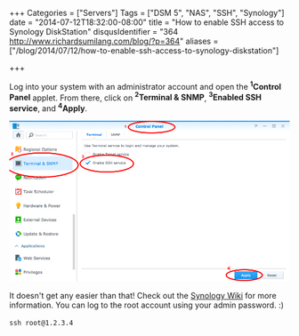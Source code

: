 +++
Categories = ["Servers"]
Tags = ["DSM 5", "NAS", "SSH", "Synology"]
date = "2014-07-12T18:32:00-08:00"
title = "How to enable SSH access to Synology DiskStation"
disqusIdentifier = "364 http://www.richardsumilang.com/blog/?p=364"
aliases = ["/blog/2014/07/12/how-to-enable-ssh-access-to-synology-diskstation"]

+++

Log into your system with an administrator account and open the
**<sup>1</sup>Control Panel** applet. From there, click on
**<sup>2</sup>Terminal &amp; SNMP**, **<sup>3</sup>Enabled SSH service**, and
**<sup>4</sup>Apply**.

<img src="/images/server/synology/diskstation/how-to-enable-ssh-access-to-synology-diskstation/steps.png" />

It doesn't get any easier than that! Check out the [Synology Wiki][1] for more
information. You can log to the root account using your admin password. :)

`ssh root@1.2.3.4`

[1]: http://forum.synology.com/wiki/index.php/Enabling_the_Command_Line_Interface "Enabling the command line interface"
